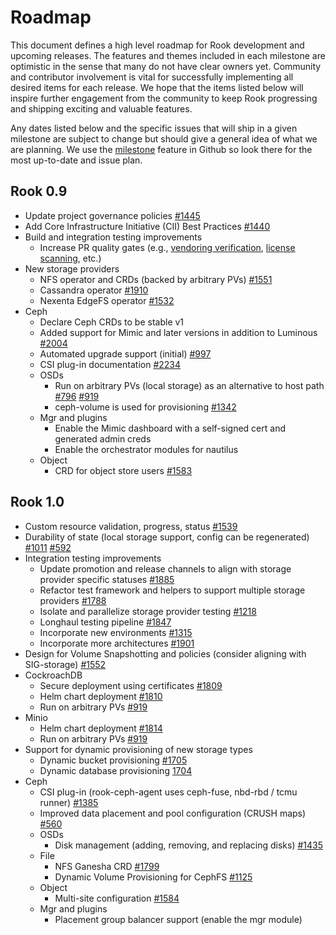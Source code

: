 # Roadmap

This document defines a high level roadmap for Rook development and upcoming releases.
The features and themes included in each milestone are optimistic in the sense that many do not have clear owners yet.
Community and contributor involvement is vital for successfully implementing all desired items for each release.
We hope that the items listed below will inspire further engagement from the community to keep Rook progressing and shipping exciting and valuable features.

Any dates listed below and the specific issues that will ship in a given milestone are subject to change but should give a general idea of what we are planning.
We use the [milestone](https://github.com/rook/rook/milestones) feature in Github so look there for the most up-to-date and issue plan.

## Rook 0.9

* Update project governance policies [#1445](https://github.com/rook/rook/issues/1445)
* Add Core Infrastructure Initiative (CII) Best Practices [#1440](https://github.com/rook/rook/issues/1440)
* Build and integration testing improvements
  * Increase PR quality gates (e.g., [vendoring verification](https://github.com/rook/rook/issues/1822), [license scanning](https://github.com/rook/rook/issues/1993), etc.)
* New storage providers
  * NFS operator and CRDs (backed by arbitrary PVs) [#1551](https://github.com/rook/rook/issues/1551)
  * Cassandra operator [#1910](https://github.com/rook/rook/issues/1910)
  * Nexenta EdgeFS operator [#1532](https://github.com/rook/rook/issues/1532)
* Ceph
  * Declare Ceph CRDs to be stable v1
  * Added support for Mimic and later versions in addition to Luminous [#2004](https://github.com/rook/rook/issues/2004)
  * Automated upgrade support (initial) [#997](https://github.com/rook/rook/issues/997)
  * CSI plug-in documentation [#2234](https://github.com/rook/rook/pull/2234)
  * OSDs
    * Run on arbitrary PVs (local storage) as an alternative to host path [#796](https://github.com/rook/rook/issues/796) [#919](https://github.com/rook/rook/issues/919)
    * ceph-volume is used for provisioning [#1342](https://github.com/rook/rook/issues/1342)
  * Mgr and plugins
    * Enable the Mimic dashboard with a self-signed cert and generated admin creds
    * Enable the orchestrator modules for nautilus
  * Object
    * CRD for object store users [#1583](https://github.com/rook/rook/issues/1583)

## Rook 1.0

* Custom resource validation, progress, status [#1539](https://github.com/rook/rook/issues/1539)
* Durability of state (local storage support, config can be regenerated) [#1011](https://github.com/rook/rook/issues/1011) [#592](https://github.com/rook/rook/issues/592)
* Integration testing improvements
  * Update promotion and release channels to align with storage provider specific statuses [#1885](https://github.com/rook/rook/issues/1885)
  * Refactor test framework and helpers to support multiple storage providers [#1788](https://github.com/rook/rook/issues/1788)
  * Isolate and parallelize storage provider testing [#1218](https://github.com/rook/rook/issues/1218)
  * Longhaul testing pipeline [#1847](https://github.com/rook/rook/issues/1847)
  * Incorporate new environments [#1315](https://github.com/rook/rook/issues/1315)
  * Incorporate more architectures [#1901](https://github.com/rook/rook/issues/1901)
* Design for Volume Snapshotting and policies (consider aligning with SIG-storage) [#1552](https://github.com/rook/rook/issues/1552)
* CockroachDB
  * Secure deployment using certificates [#1809](https://github.com/rook/rook/issues/1809)
  * Helm chart deployment [#1810](https://github.com/rook/rook/issues/1810)
  * Run on arbitrary PVs [#919](https://github.com/rook/rook/issues/919)
* Minio
  * Helm chart deployment [#1814](https://github.com/rook/rook/issues/1814)
  * Run on arbitrary PVs [#919](https://github.com/rook/rook/issues/919)
* Support for dynamic provisioning of new storage types
  * Dynamic bucket provisioning [#1705](https://github.com/rook/rook/issues/1705)
  * Dynamic database provisioning [1704](https://github.com/rook/rook/issues/1704)
* Ceph
  * CSI plug-in (rook-ceph-agent uses ceph-fuse, nbd-rbd / tcmu runner) [#1385](https://github.com/rook/rook/issues/1385)
  * Improved data placement and pool configuration (CRUSH maps) [#560](https://github.com/rook/rook/issues/560)
  * OSDs
    * Disk management (adding, removing, and replacing disks) [#1435](https://github.com/rook/rook/issues/1435)
  * File
    * NFS Ganesha CRD [#1799](https://github.com/rook/rook/issues/1799)
    * Dynamic Volume Provisioning for CephFS [#1125](https://github.com/rook/rook/issues/1125)
  * Object
    * Multi-site configuration [#1584](https://github.com/rook/rook/issues/1584)
  * Mgr and plugins
    * Placement group balancer support (enable the mgr module)
